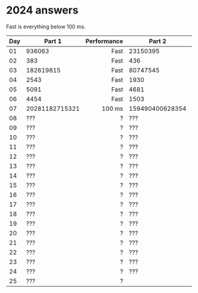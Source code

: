 # 2024 answers
Fast is everything below 100 ms.

| Day | Part 1 | Performance | Part 2 | Performance |
| - | - | -: | - | -: |
| 01 | 936063 | Fast | 23150395 | Fast |
| 02 | 383 | Fast | 436 | Fast |
| 03 | 182619815 | Fast | 80747545 | Fast |
| 04 | 2543 | Fast | 1930 | Fast |
| 05 | 5091 | Fast | 4681 | Fast |
| 06 | 4454 | Fast | 1503 | 1200 ms |
| 07 | 20281182715321 | 100 ms | 159490400628354 | 4800 ms |
| 08 | ??? | ? | ??? | ? |
| 09 | ??? | ? | ??? | ? |
| 10 | ??? | ? | ??? | ? |
| 11 | ??? | ? | ??? | ? |
| 12 | ??? | ? | ??? | ? |
| 13 | ??? | ? | ??? | ? |
| 14 | ??? | ? | ??? | ? |
| 15 | ??? | ? | ??? | ? |
| 16 | ??? | ? | ??? | ? |
| 17 | ??? | ? | ??? | ? |
| 18 | ??? | ? | ??? | ? |
| 19 | ??? | ? | ??? | ? |
| 20 | ??? | ? | ??? | ? |
| 21 | ??? | ? | ??? | ? |
| 22 | ??? | ? | ??? | ? |
| 23 | ??? | ? | ??? | ? |
| 24 | ??? | ? | ??? | ? |
| 25 | ??? | ? | | |